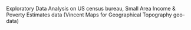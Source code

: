 Exploratory Data Analysis on US census bureau, Small Area Income & Poverty Estimates data (Vincent Maps for Geographical Topography geo-data)
